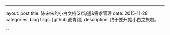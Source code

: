 ---
layout: post
title: 陈宋宋的小白文档(2)沟通&需求管理
date: 2015-11-28
categories: blog
tags: [github,麦肯锡]
description: 终于要开始小白之旅啦。


--